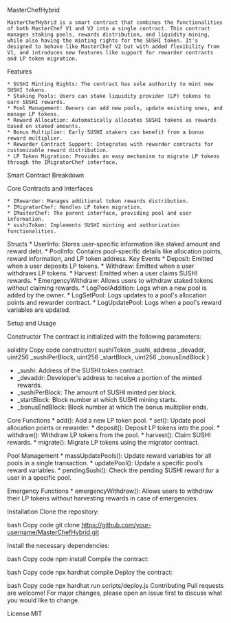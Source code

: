 MasterChefHybrid

    MasterChefHybrid is a smart contract that combines the functionalities of both MasterChef V1 and V2 into a single contract. This contract manages staking pools, rewards distribution, and liquidity mining, while also having the minting rights for the SUSHI token. It's designed to behave like MasterChef V2 but with added flexibility from V1, and introduces new features like support for rewarder contracts and LP token migration.

Features

    * SUSHI Minting Rights: The contract has sole authority to mint new SUSHI tokens.
    * Staking Pools: Users can stake liquidity provider (LP) tokens to earn SUSHI rewards.
    * Pool Management: Owners can add new pools, update existing ones, and manage LP tokens.
    * Reward Allocation: Automatically allocates SUSHI tokens as rewards based on staked amounts.
    * Bonus Multiplier: Early SUSHI stakers can benefit from a bonus reward multiplier.
    * Rewarder Contract Support: Integrates with rewarder contracts for customizable reward distribution.
    * LP Token Migration: Provides an easy mechanism to migrate LP tokens through the IMigratorChef interface.

Smart Contract Breakdown

Core Contracts and Interfaces

    * IRewarder: Manages additional token rewards distribution.
    * IMigratorChef: Handles LP token migration.
    * IMasterChef: The parent interface, providing pool and user information.
    * sushiToken: Implements SUSHI minting and authorization functionalities.
Structs
    * UserInfo: Stores user-specific information like staked amount and reward debt.
    * PoolInfo: Contains pool-specific details like allocation points, reward information, and LP token address.
Key Events
    * Deposit: Emitted when a user deposits LP tokens.
    * Withdraw: Emitted when a user withdraws LP tokens.
    * Harvest: Emitted when a user claims SUSHI rewards.
    * EmergencyWithdraw: Allows users to withdraw staked tokens without claiming rewards.
    * LogPoolAddition: Logs when a new pool is added by the owner.
    * LogSetPool: Logs updates to a pool's allocation points and rewarder contract.
    * LogUpdatePool: Logs when a pool's reward variables are updated.

Setup and Usage

Constructor
    The contract is initialized with the following parameters:

solidity
Copy code
constructor(
    sushiToken _sushi,
    address _devaddr,
    uint256 _sushiPerBlock,
    uint256 _startBlock,
    uint256 _bonusEndBlock
)
* _sushi: Address of the SUSHI token contract.
* _devaddr: Developer's address to receive a portion of the minted rewards.
* _sushiPerBlock: The amount of SUSHI minted per block.
* _startBlock: Block number at which SUSHI mining starts.
* _bonusEndBlock: Block number at which the bonus multiplier ends.

Core Functions
    * add(): Add a new LP token pool.
    * set(): Update pool allocation points or rewarder.
    * deposit(): Deposit LP tokens into the pool.
    * withdraw(): Withdraw LP tokens from the pool.
    * harvest(): Claim SUSHI rewards.
    * migrate(): Migrate LP tokens using the migrator contract.

Pool Management
    * massUpdatePools(): Update reward variables for all pools in a single transaction.
    * updatePool(): Update a specific pool’s reward variables.
    * pendingSushi(): Check the pending SUSHI reward for a user in a specific pool.

Emergency Functions
    * emergencyWithdraw(): Allows users to withdraw their LP tokens without harvesting rewards in case of emergencies.

Installation
Clone the repository:

bash
Copy code
git clone https://github.com/your-username/MasterChefHybrid.git


Install the necessary dependencies:

bash
Copy code
npm install
Compile the contract:

bash
Copy code
npx hardhat compile
Deploy the contract:

bash
Copy code
npx hardhat run scripts/deploy.js
Contributing
Pull requests are welcome! For major changes, please open an issue first to discuss what you would like to change.

License
MIT

